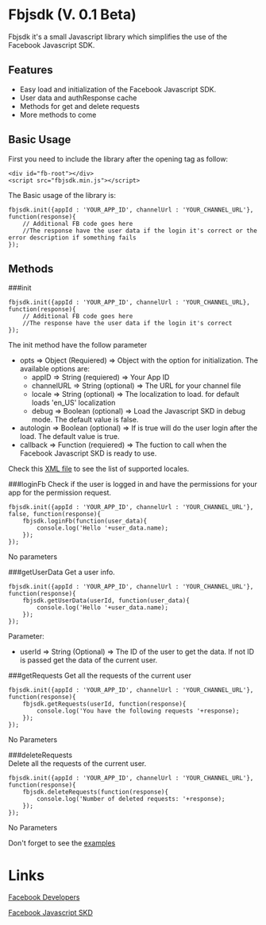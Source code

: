 Fbjsdk (V. 0.1 Beta)
==========================

Fbjsdk it's a small Javascript library which simplifies the use of the Facebook Javascript SDK.

Features
-----

* Easy load and initialization of the Facebook Javascript SDK.
* User data and authResponse cache
* Methods for get and delete requests
* More methods to come

Basic Usage
-----

First you need to include the library after the opening <body> tag as follow:
  
	<div id="fb-root"></div>
	<script src="fbjsdk.min.js"></script>	

The Basic usage of the library is:

	fbjsdk.init({appId : 'YOUR_APP_ID', channelUrl : 'YOUR_CHANNEL_URL'}, function(response){
		// Additional FB code goes here
		//The response have the user data if the login it's correct or the error description if something fails
	}); 

Methods
-----

###init
	
	fbjsdk.init({appId : 'YOUR_APP_ID', channelUrl : 'YOUR_CHANNEL_URL}, function(response){
		// Additional FB code goes here
		//The response have the user data if the login it's correct
	});	

The init method have the follow parameter

* opts => Object (Requiered) => Object with the option for initialization. The available options are:
	* appID => String (requiered) => Your App ID
	* channelURL => String (optional) => The URL for your channel file
	* locale => String (optional) => The localization to load. for default loads 'en_US' localization
	* debug => Boolean (optional) => Load the Javascript SKD in debug mode. The default value is false.
* autologin	=> Boolean (optional) => If is true will do the user login after the load. The default value is true.
* callback	=>	Function (requiered) => The fuction to call when the Facebook Javascript SKD is ready to use.

Check this [XML file](https://www.facebook.com/translations/FacebookLocales.xml) to see the list of supported locales.
	
###loginFb
Check if the user is logged in and have the permissions for your app for the permission request.

	fbjsdk.init({appId : 'YOUR_APP_ID', channelUrl : 'YOUR_CHANNEL_URL'}, false, function(response){
		fbjsdk.loginFb(function(user_data){
			console.log('Hello '+user_data.name);			
		});
	});
No parameters
	
###getUserData
Get a user info.	

	fbjsdk.init({appId : 'YOUR_APP_ID', channelUrl : 'YOUR_CHANNEL_URL'}, function(response){
		fbjsdk.getUserData(userId, function(user_data){
			console.log('Hello '+user_data.name);			
		});
	});

Parameter:

* userId => String (Optional) => The ID of the user to get the data. If not ID is passed get the data of the current user.

###getRequests
Get all the requests of the current user
	
	fbjsdk.init({appId : 'YOUR_APP_ID', channelUrl : 'YOUR_CHANNEL_URL'}, function(response){
		fbjsdk.getRequests(userId, function(response){
			console.log('You have the following requests '+response);
		});
	});
  
No Parameters
	
	
###deleteRequests	
Delete all the requests of the current user.

	fbjsdk.init({appId : 'YOUR_APP_ID', channelUrl : 'YOUR_CHANNEL_URL'}, function(response){
		fbjsdk.deleteRequests(function(response){
			console.log('Number of deleted requests: '+response);
		});
	});
  
No Parameters

Don't forget to see the [examples][1]

Links
===============
[Facebook Developers](http://developers.facebook.com/)

[Facebook Javascript SKD](http://developers.facebook.com/docs/reference/javascript/)

[1]: https://github.com/otorcatf/fbjsdk/tree/master/examples